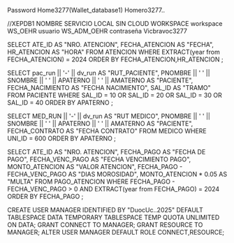 Password Home3277(Wallet_database1) Homero3277..


//XEPDB1 NOMBRE SERVICIO LOCAL SIN CLOUD
WORKSPACE
workspace WS_OEHR
usuario WS_ADM_OEHR
contraseña Vicbravoc3277

SELECT ATE_ID AS "NRO. ATENCION",
FECHA_ATENCION AS "FECHA",
HR_ATENCION AS "HORA"
FROM ATENCION
WHERE EXTRACT(year from FECHA_ATENCION) = 2024
ORDER BY FECHA_ATENCION,HR_ATENCION
;

SELECT pac_run || '-' || dv_run AS "RUT_PACIENTE",
PNOMBRE || ' ' || SNOMBRE || ' ' || APATERNO || ' ' || AMATERNO AS "PACIENTE",
FECHA_NACIMIENTO AS "FECHA NACIMIENTO",
SAL_ID AS "TRAMO"
FROM PACIENTE
WHERE SAL_ID = 10 OR SAL_ID = 20 OR SAL_ID = 30 OR SAL_ID = 40
ORDER BY APATERNO
;

SELECT MED_RUN || '-' || dv_run AS "RUT MEDICO",
PNOMBRE || ' ' || SNOMBRE || ' ' || APATERNO || ' ' || AMATERNO AS "PACIENTE",
FECHA_CONTRATO AS "FECHA CONTRATO"
FROM MEDICO
WHERE UNI_ID = 600
ORDER BY APATERNO
;

SELECT ATE_ID AS "NRO. ATENCION",
FECHA_PAGO AS "FECHA DE PAGO",
FECHA_VENC_PAGO AS "FECHA VENCIMIENTO PAGO",
MONTO_ATENCION AS "VALOR ATENCION",
FECHA_PAGO - FECHA_VENC_PAGO AS "DIAS MOROSIDAD",
MONTO_ATENCION * 0.05 AS "MULTA" 
FROM PAGO_ATENCION
WHERE FECHA_PAGO - FECHA_VENC_PAGO > 0 AND EXTRACT(year from FECHA_PAGO) = 2024
ORDER BY FECHA_PAGO
;

CREATE USER MANAGER IDENTIFIED BY "DuocUc..2025"
DEFAULT TABLESPACE DATA
TEMPORARY TABLESPACE TEMP
QUOTA UNLIMITED ON DATA;
GRANT CONNECT TO MANAGER;
GRANT RESOURCE TO MANAGER;
ALTER USER MANAGER DEFAULT ROLE CONNECT,RESOURCE;
